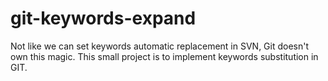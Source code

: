 # git-keywords-expand
Not like we can set keywords automatic replacement in SVN, Git doesn't own this magic. This small project is to implement  keywords substitution in GIT.
